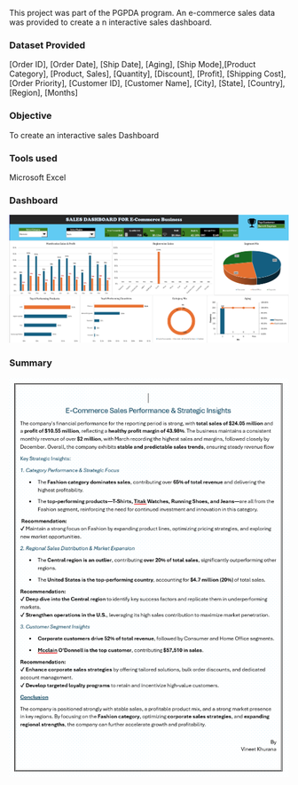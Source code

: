 This project was part of the PGPDA program. An e-commerce sales data was provided to create a n interactive sales dashboard. 

### Dataset Provided 

[Order ID], [Order Date], [Ship Date], [Aging], [Ship Mode],[Product Category], [Product, Sales], [Quantity], [Discount],
[Profit], [Shipping Cost], [Order Priority], [Customer ID], [Customer Name], [City], [State], [Country], [Region], [Months]

### Objective 

To create an interactive sales Dashboard

### Tools used 

Microsoft Excel

### Dashboard

![Dashboard](https://github.com/vibvinit/data_analytics_excel_project/blob/main/Dashboard%20with%20combo%20boxes%20Individual.png)


### Summary 

![summary](https://github.com/vibvinit/data_analytics_excel_project/blob/main/Summary.png)

